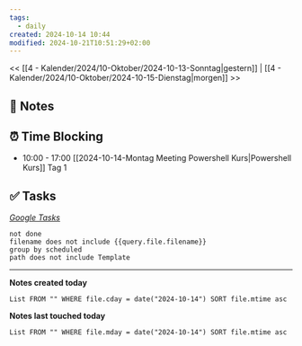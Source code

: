 ```yaml
---
tags:
  - daily
created: 2024-10-14 10:44
modified: 2024-10-21T10:51:29+02:00
---
```

<< [[4 - Kalender/2024/10-Oktober/2024-10-13-Sonntag|gestern]] | [[4 - Kalender/2024/10-Oktober/2024-10-15-Dienstag|morgen]] >>

## 📝 Notes

## ⏰ Time Blocking

- 10:00 - 17:00 [[2024-10-14-Montag Meeting Powershell Kurs|Powershell Kurs]] Tag 1
## ✅ Tasks

_[Google Tasks](https://calendar.google.com/calendar/u/0/r/tasks)_
```tasks
not done
filename does not include {{query.file.filename}}
group by scheduled
path does not include Template
```

---

**Notes created today**
```dataview
List FROM "" WHERE file.cday = date("2024-10-14") SORT file.mtime asc
```

 **Notes last touched today**
 
```dataview
List FROM "" WHERE file.mday = date("2024-10-14") SORT file.mtime asc
```